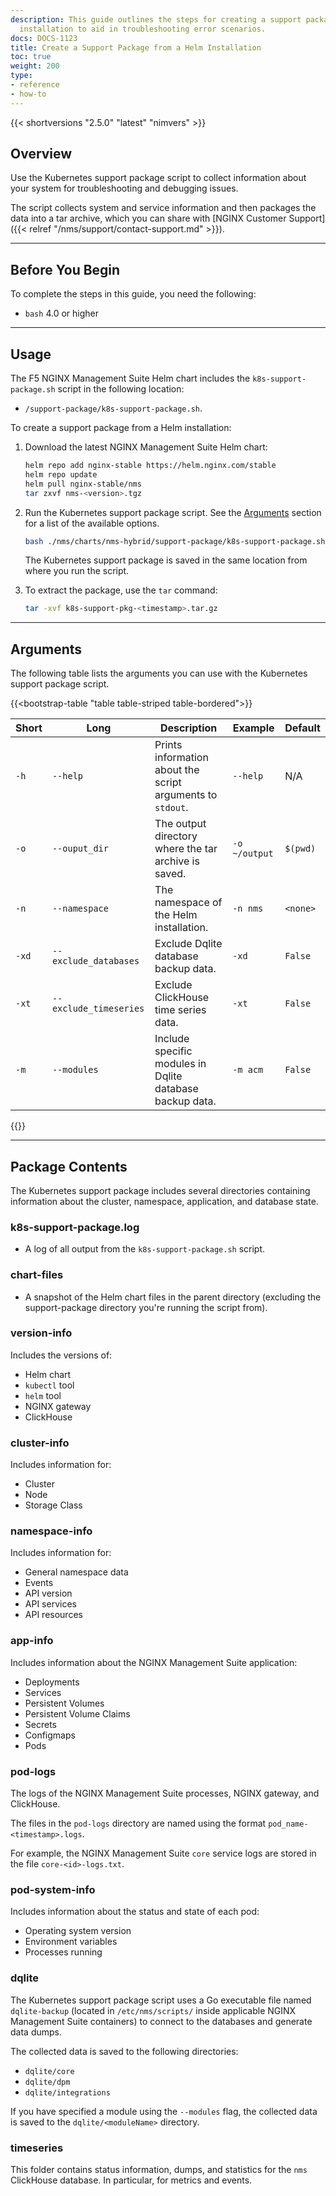 ```yaml
---
description: This guide outlines the steps for creating a support package from a Helm
  installation to aid in troubleshooting error scenarios.
docs: DOCS-1123
title: Create a Support Package from a Helm Installation
toc: true
weight: 200
type:
- reference
- how-to
---
```



{{< shortversions "2.5.0" "latest" "nimvers" >}}

## Overview

Use the Kubernetes support package script to collect information about your system for troubleshooting and debugging issues.

The script collects system and service information and then packages the data into a tar archive, which you can share with [NGINX Customer Support]({{< relref "/nms/support/contact-support.md" >}}).

---

## Before You Begin

To complete the steps in this guide, you need the following:

- `bash` 4.0 or higher

---

## Usage

The F5 NGINX Management Suite Helm chart includes the `k8s-support-package.sh` script in the following location:

- `/support-package/k8s-support-package.sh`.

To create a support package from a Helm installation:

1. Download the latest NGINX Management Suite Helm chart:

    ``` bash
    helm repo add nginx-stable https://helm.nginx.com/stable
    helm repo update
    helm pull nginx-stable/nms
    tar zxvf nms-<version>.tgz
    ```

2. Run the Kubernetes support package script. See the [Arguments](#arguments) section for a list of the available options.

    ``` bash
    bash ./nms/charts/nms-hybrid/support-package/k8s-support-package.sh
    ```

    The Kubernetes support package is saved in the same location from where you run the script.

3. To extract the package, use the `tar` command:

    ``` bash
    tar -xvf k8s-support-pkg-<timestamp>.tar.gz
    ```

---

## Arguments

The following table lists the arguments you can use with the Kubernetes support package script.

{{<bootstrap-table "table table-striped table-bordered">}}

| Short | Long                   | Description                                                | Example       | Default  |
|-------|------------------------|------------------------------------------------------------|---------------|----------|
| `-h`  | `--help`               | Prints information about the script arguments to `stdout`. | `--help`      | N/A      |
| `-o`  | `--ouput_dir`          | The output directory where the tar archive is saved.       | `-o ~/output` | `$(pwd)` |
| `-n`  | `--namespace`          | The namespace of the Helm installation.                    | `-n nms`      | `<none>` |
| `-xd` | `--exclude_databases`  | Exclude Dqlite database backup data.                       | `-xd`         | `False`  |
| `-xt` | `--exclude_timeseries` | Exclude ClickHouse time series data.                       | `-xt`         | `False`  |
| `-m`  | `--modules`            | Include specific modules in Dqlite database backup data.   | `-m acm`      | `False`  |

{{</bootstrap-table>}}

---

## Package Contents

The Kubernetes support package includes several directories containing information about the cluster, namespace, application, and database state.

### k8s-support-package.log

- A log of all output from the `k8s-support-package.sh` script.

### chart-files

- A snapshot of the Helm chart files in the parent directory (excluding the support-package directory you're running the script from).

### version-info

Includes the versions of:

- Helm chart
- `kubectl` tool
- `helm` tool
- NGINX gateway
- ClickHouse

### cluster-info

Includes information for:

- Cluster
- Node
- Storage Class

### namespace-info

Includes information for:

- General namespace data
- Events
- API version
- API services
- API resources

### app-info

Includes information about the NGINX Management Suite application:

- Deployments
- Services
- Persistent Volumes
- Persistent Volume Claims
- Secrets
- Configmaps
- Pods

### pod-logs

The logs of the NGINX Management Suite processes, NGINX gateway, and ClickHouse.

The files in the `pod-logs` directory are named using the format `pod_name-<timestamp>.logs`.

For example, the NGINX Management Suite `core` service logs are stored in the file `core-<id>-logs.txt`.

### pod-system-info

Includes information about the status and state of each pod:

- Operating system version
- Environment variables
- Processes running

### dqlite

The Kubernetes support package script uses a Go executable file named `dqlite-backup` (located in `/etc/nms/scripts/` inside applicable NGINX Management Suite containers) to connect to the databases and generate data dumps.

The collected data is saved to the following directories:

- `dqlite/core`
- `dqlite/dpm`
- `dqlite/integrations`

If you have specified a module using the `--modules` flag, the collected data is saved to the `dqlite/<moduleName>` directory.

### timeseries

This folder contains status information, dumps, and statistics for the `nms` ClickHouse database. In particular, for metrics and events.

